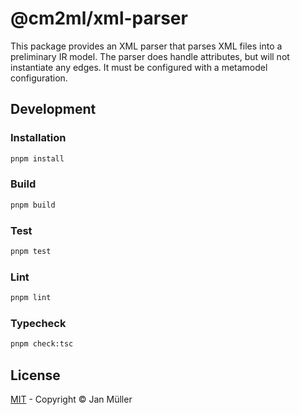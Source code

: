 # @cm2ml/xml-parser

This package provides an XML parser that parses XML files into a preliminary IR model.
The parser does handle attributes, but will not instantiate any edges.
It must be configured with a metamodel configuration.

## Development

### Installation

```bash
pnpm install
```

### Build

```bash
pnpm build
```

### Test

```bash
pnpm test
```

### Lint

```bash
pnpm lint
```

### Typecheck

```bash
pnpm check:tsc
```

## License

[MIT](https://github.com/borkdominik/CM2ML/blob/main/packages/framework/xml-parser/LICENSE) - Copyright &copy; Jan Müller
